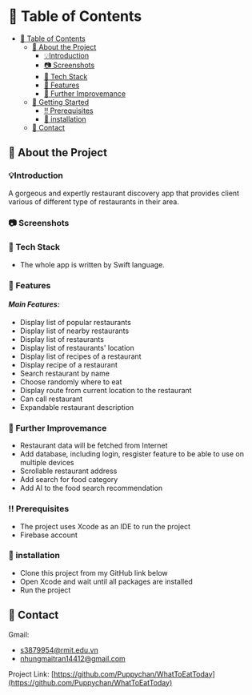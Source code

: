 <!-- Table of Contents -->
# :notebook_with_decorative_cover: Table of Contents

- [:notebook_with_decorative_cover: Table of Contents](#notebook_with_decorative_cover-table-of-contents)
  - [:star2: About the Project](#star2-about-the-project)
    - [💡Introduction](#introduction)
    - [:camera: Screenshots](#camera-screenshots)
    - [:space_invader: Tech Stack](#space_invader-tech-stack)
    - [:dart: Features](#dart-features)
    - [:key: Further Improvemance](#key-further-improvemance)
  - [:toolbox: Getting Started](#toolbox-getting-started)
    - [:bangbang: Prerequisites](#bangbang-prerequisites)
    - [🔧 installation](#-installation)
  - [:handshake: Contact](#handshake-contact)

  

<!-- About the Project -->
## :star2: About the Project
### 💡Introduction
A gorgeous and expertly restaurant discovery app that provides client various of different type of restaurants in their area.

<!-- Screenshots -->
### :camera: Screenshots


<!-- TechStack -->
### :space_invader: Tech Stack
-    The whole app is written by Swift language.

<!-- Features -->
### :dart: Features

####    ***Main Features:***
-   Display list of popular restaurants
-   Display list of nearby restaurants
-   Display list of restaurants
-   Display list of restaurants' location
-   Display list of recipes of a restaurant
-   Display recipe of a restaurant
-   Search restaurant by name
-   Choose randomly where to eat
-   Display route from current location to the restaurant
-   Can call restaurant
-   Expandable restaurant description


### :key: Further Improvemance
-   Restaurant data will be fetched from Internet
-   Add database, including login, resgister feature to be able to use on multiple devices
-   Scrollable restaurant address
-   Add search for food category
-   Add AI to the food search recommendation

<!-- Prerequisites -->
### :bangbang: Prerequisites

-    The project uses Xcode as an IDE to run the project
-    Firebase account

<!-- Installation -->
### 🔧 installation
-    Clone this project from my GitHub link below
-    Open Xcode and wait until all packages are installed
-    Run the project 

<!-- Contact -->
## :handshake: Contact

Gmail: 
- s3879954@rmit.edu.vn
- nhungmaitran14412@gmail.com

Project Link: [https://github.com/Puppychan/WhatToEatToday](https://github.com/Puppychan/WhatToEatToday)
